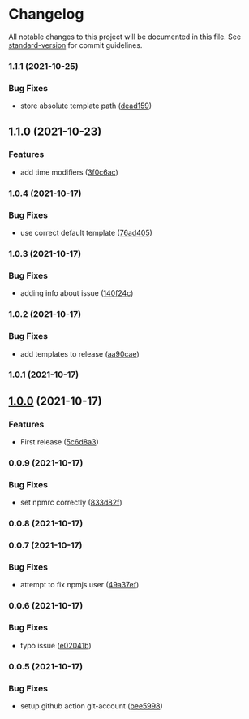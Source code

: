 # Changelog

All notable changes to this project will be documented in this file. See [standard-version](https://github.com/conventional-changelog/standard-version) for commit guidelines.

### 1.1.1 (2021-10-25)


### Bug Fixes

* store absolute template path ([dead159](https://github.com/stephan-nordnes-eriksen/jour/commit/dead159a0eb1adf82391f0c46b8a31aa6843dc96))

## 1.1.0 (2021-10-23)


### Features

* add time modifiers ([3f0c6ac](https://github.com/stephan-nordnes-eriksen/jour/commit/3f0c6ace20f2c4a189ab097323697bc7ab313b9a))

### 1.0.4 (2021-10-17)


### Bug Fixes

* use correct default template ([76ad405](https://github.com/stephan-nordnes-eriksen/jour/commit/76ad405cc478e47b7353a7d41c94db7fcce8c244))

### 1.0.3 (2021-10-17)


### Bug Fixes

* adding info about issue ([140f24c](https://github.com/stephan-nordnes-eriksen/jour/commit/140f24cf45b553c1c975ca6a23474e3e4b775b86))

### 1.0.2 (2021-10-17)


### Bug Fixes

* add templates to release ([aa90cae](https://github.com/stephan-nordnes-eriksen/jour/commit/aa90cae7bdd5f91ece64d69c7441ddad3767200c))

### 1.0.1 (2021-10-17)

## [1.0.0](https://github.com/stephan-nordnes-eriksen/jour/compare/v0.0.9...v1.0.0) (2021-10-17)


### Features

* First release ([5c6d8a3](https://github.com/stephan-nordnes-eriksen/jour/commit/5c6d8a32fdaac397a159d75697472bbee46da382))

### 0.0.9 (2021-10-17)


### Bug Fixes

* set npmrc correctly ([833d82f](https://github.com/stephan-nordnes-eriksen/jour/commit/833d82f27848e87b8c8b938ab23d6b2274c2b375))

### 0.0.8 (2021-10-17)

### 0.0.7 (2021-10-17)


### Bug Fixes

* attempt to fix npmjs user ([49a37ef](https://github.com/stephan-nordnes-eriksen/jour/commit/49a37ef679d30f1d2fe9b8c3b7215e331c2a03c8))

### 0.0.6 (2021-10-17)


### Bug Fixes

* typo issue ([e02041b](https://github.com/stephan-nordnes-eriksen/jour/commit/e02041b18780e3d850f0818d0441da97c777db0e))

### 0.0.5 (2021-10-17)


### Bug Fixes

* setup github action git-account ([bee5998](https://github.com/stephan-nordnes-eriksen/jour/commit/bee5998e805bb45509895626e4b8bc176327ed9b))
